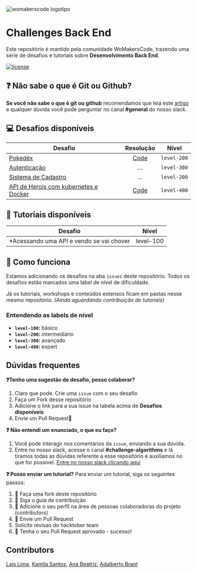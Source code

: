 
![womakerscode logotipo](https://user-images.githubusercontent.com/42419543/80852261-a20d7880-8bfd-11ea-9115-e87369aa4b21.png)

# Challenges Back End
Este repositório é mantido pela comunidade WoMakersCode, trazendo uma série de desafios e tutoriais sobre **Desenvolvimento Back End**.


[![license](https://img.shields.io/github/license/womakerscode/challenges-back-end.svg)](/license)

## :question: Não sabe o que é Git ou Github?
**Se você não sabe o que é git ou github** recomendamos que leia este [artigo](https://tableless.com.br/tudo-que-voce-queria-saber-sobre-git-e-github-mas-tinha-vergonha-de-perguntar/) e qualquer dúvida você pode perguntar no canal **#general** do nosso slack.

## :computer: Desafios disponíveis

| Desafio | Resolução | Nível    
| ------------- |:-------------:|:-------------:|
| [Pokedéx](https://github.com/WoMakersCode/challenges-back-end/issues/1)  | [Code](https://github.com/anabneri/Pokedex) |`level-200`| 
| [Autenticação](https://github.com/WoMakersCode/challenges-back-end/issues/2) |... |`level-300`| 
| [Sistema de Cadastro](https://github.com/WoMakersCode/challenges-back-end/issues/3) |... |`level-200`|
| [API de Herois com kubernetes e Docker](https://github.com/WoMakersCode/challenges-back-end/issues/7) |[Code](https://github.com/anabneri/kubernetes-marathon)  |`level-400`| 

## :closed_book: Tutoriais disponíveis

| Desafio | Nível |
| ------------- |:-------------:|
| *Acessando uma API e vendo se vai chover | level-100 |

## :thinking: Como funciona
Estamos adicionando os desafios na aba `issues` deste repositório. Todos os desafios estão marcados uma label de nível de dificuldade.

Já os tutoriais, workshops e conteúdos extensos ficam em pastas nesse mesmo repositório.
*(Ainda aguardando contribuição de tutoriais)*

### Entendendo as labels de nível
* **`level-100`:** básico
* **`level-200`:** intermediário
* **`level-300`:** avançado
* **`level-400`:** expert

## Dúvidas frequentes
**:question:Tenho uma sugestão de desafio, posso colaborar?**
1. Claro que pode. Crie uma `issue` com o seu desafio
2. Faça um Fork desse repositório
3. Adicione o link para a sua issue na tabela acima de **Desafios disponíveis**
4. Envie um Pull Request:tada:

**:question: Não entendi um enunciado, o que eu faço?**
1. Você pode interagir nos comentários da `issue`, enviando a sua dúvida.
2. Entre no nosso slack, acesse o canal **#challenge-algorithms** e lá tiramos todas as dúvidas referente a esse repositório e auxiliamos no que for possível. [Entre no nosso slack clicando aqui](https://app.slack.com/client/TCPDKMM4Z/CCQ5XKXPX)

**:question: Posso enviar um tutorial?**
Para enviar um tutorial, siga os seguintes passos:
1. :fork_and_knife: Faça uma fork deste repositório
2. :hammer: Siga o guia de contribuição
3. :busts_in_silhouette: Adicione o seu perfil na área de pessoas colaboradoras do projeto (contributors)
4. :wrench: Envie um Pull Request
5. Solicite revisao do hacktober team
6. :tada: Tenha o seu Pull Request aprovado - sucesso!

## Contributors
[Laís Lima](https://twitter.com/laislima_dev), [Kamila Santos](https://twitter.com/kamilah_santos), [Ana Beatriz](https://twitter.com/anabneri), [Adalberto Brant](https://twitter.com/AdalbertoBrant)

